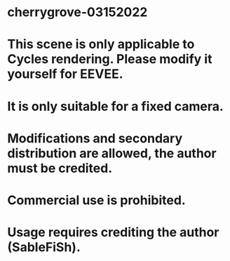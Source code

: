 # cherrygrove-03152022
# This scene is only applicable to Cycles rendering. Please modify it yourself for EEVEE.
# It is only suitable for a fixed camera.
# Modifications and secondary distribution are allowed, the author must be credited.
# Commercial use is prohibited.
# Usage requires crediting the author (SableFiSh).
